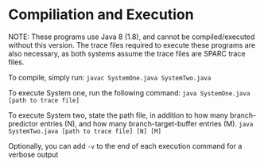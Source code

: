 # Compiliation and Execution
NOTE: These programs use Java 8 (1.8), and cannot be compiled/executed without this version. The trace files required to execute these programs are also necessary, as both systems assume the trace files are SPARC trace files.

To compile, simply run:
```javac SystemOne.java SystemTwo.java```

To execute System one, run the following command:
```java SystemOne.java [path to trace file]```

To execute System two, state the path file, in addition to how many branch-predictor entries (N), and how many branch-target-buffer entries (M).
```java SystemTwo.java [path to trace file] [N] [M]```

Optionally, you can add `-v` to the end of each execution command for a verbose output